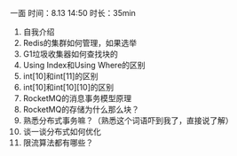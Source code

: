 一面
时间：8.13 14:50 时长：35min


1. 自我介绍
2. Redis的集群如何管理，如果选举
3. G1垃圾收集器如何查找块的
4. Using Index和Using Where的区别
5. int[10]和int[11]的区别
6. int[10]和int[10][10]的区别
7. RocketMQ的消息事务模型原理
8. RocketMQ的存储为什么那么块？
9. 熟悉分布式事务嘛？（熟悉这个词语吓到我了，直接说了解）
10. 谈一谈分布式如何优化
11. 限流算法都有哪些？



